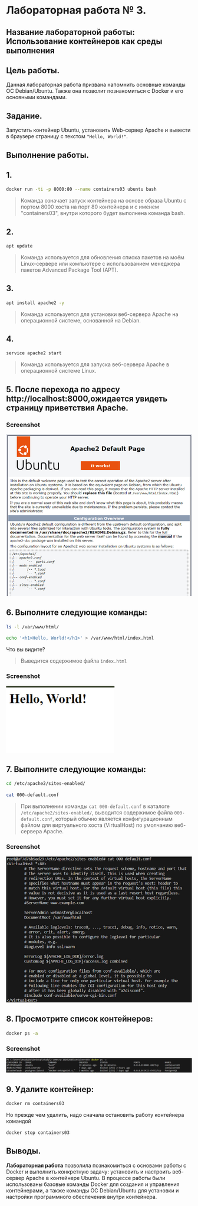 # Лабораторная работа № 3.

## **Название лабораторной работы:** Использование контейнеров как среды выполнения

## Цель работы.
Данная лабораторная работа призвана напомнить основные команды ОС Debian/Ubuntu. Также она позволит познакомиться с Docker и его основными командами.

## Задание.
Запустить контейнер Ubuntu, установить Web-сервер Apache и вывести в браузере страницу с текстом `"Hello, World!"`.

## Выполнение работы.

## 1.
```bash 
docker run -ti -p 8000:80 --name containers03 ubuntu bash
```
 > Команда означает запуск контейнера на основе образа Ubuntu с портом 8000 хоста на порт 80 контейнера и с именем "containers03", внутри которого будет выполнена команда bash.  
## 2. 
```bash 
apt update
```
> Команда используется для обновления списка пакетов на моём Linux-сервере или компьютере с использованием менеджера пакетов Advanced Package Tool (APT).  
## 3. 
```bash
apt install apache2 -y
``` 
> Команда используется для установки веб-сервера Apache на операционной системе, основанной на Debian.  
## 4.  
```bash
service apache2 start
``` 
> Команда используется для запуска веб-сервера Apache в операционной системе Linux.  
## 5. После перехода по адресу http://localhost:8000,ожидается увидеть страницу приветствия Apache.
### Screenshot
![screen](screens/photo1.jpg)

## 6. Выполните следующие команды:
```bash
ls -l /var/www/html/
```
```bash
echo '<h1>Hello, World!</h1>' > /var/www/html/index.html
```
Что вы видите?  
> Выведится содержимое файла `index.html`    

### Screenshot
![screen](screens/photo2.jpg)

## 7. Выполните следующие команды:

```bash 
cd /etc/apache2/sites-enabled/
```  
```bash 
cat 000-default.conf
```  
> При выполнении команды `cat 000-default.conf` в каталоге `/etc/apache2/sites-enabled/`, выводится содержимое файла `000-default.conf`, который обычно является конфигурационным файлом для виртуального хоста (VirtualHost) по умолчанию веб-сервера Apache.

### Screenshot
![screen](screens/photo3.jpg)

## 8. Просмотрите список контейнеров:
```bash 
docker ps -a
```
### Screenshot
![screen](screens/photo4.jpg)

## 9. Удалите контейнер:
```bash 
docker rm containers03
```
Но прежде чем удалить, надо сначала остановить работу контейнера командой 
 ```bash 
 docker stop containers03 
 ```

## Выводы.
__Лабораторная работа__ позволила познакомиться с основами работы с Docker и выполнить конкретную задачу: установить и настроить веб-сервер Apache в контейнере Ubuntu. В процессе работы были использованы базовые команды Docker для создания и управления контейнерами, а также команды ОС Debian/Ubuntu для установки и настройки программного обеспечения внутри контейнера.
